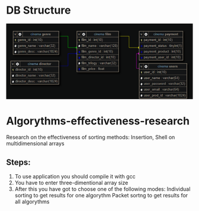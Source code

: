 # DB Structure

![alt text](screenshots/db.png "db structure")



# Algorythms-effectiveness-research
Research on the effectiveness of sorting methods: Insertion, Shell on multidimensional arrays

## Steps:
1. To use application you should compile it with gcc
2. You have to enter three-dimentional array size 
3. After this you have got to choose one of the following modes:
Individual sorting to get results for one algorythm
Packet sortng to get results for all algorythms
